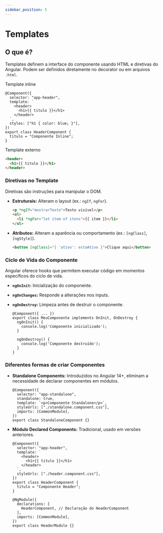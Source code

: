 ```yaml
---
sidebar_position: 5
---
```


# Templates

## O que é?

Templates definem a interface do componente usando HTML e diretivas do Angular. Podem ser definidos diretamente no decorator ou em arquivos `.html`.

Template inline

```tsx showLineNumbers title="header.component.ts"
@Component({
  selector: "app-header",
  template: `
    <header>
      <h1>{{ titulo }}</h1>
    </header>
  `,
  styles: ["h1 { color: blue; }"],
})
export class HeaderComponent {
  titulo = "Componente Inline";
}
```

Template externo

```html showLineNumbers title="header.component.html"
<header>
  <h1>{{ titulo }}</h1>
</header>
```

### Diretivas no Template

Diretivas são instruções para manipular o DOM.

- **Estruturais:** Alteram o layout (ex.: `ngIf`, `ngFor`).

  ```html showLineNumbers
  <p *ngIf="mostrarTexto">Texto visível</p>
  <ul>
    <li *ngFor="let item of itens">{{ item }}</li>
  </ul>
  ```

- **Atributos:** Alteram a aparência ou comportamento (ex.: `[ngClass]`, `[ngStyle]`).

  ```html showLineNumbers
  <button [ngClass]="{ 'ativo': estaAtivo }">Clique aqui</button>
  ```

### Ciclo de Vida do Componente

Angular oferece hooks que permitem executar código em momentos específicos do ciclo de vida.

- **`ngOnInit`:** Inicialização do componente.

- **`ngOnChanges`:** Responde a alterações nos inputs.

- **`ngOnDestroy`:** Limpeza antes de destruir o componente.

  ```tsx showLineNumbers title="meu.component.ts"
  @Component({ ... })
  export class MeuComponente implements OnInit, OnDestroy {
    ngOnInit() {
      console.log('Componente inicializado');
    }

    ngOnDestroy() {
      console.log('Componente destruído');
    }
  }
  ```

### Diferentes formas de criar Componentes

- **Standalone Components:** Introduzidos no Angular 14+, eliminam a necessidade de declarar componentes em módulos.

  ```tsx showLineNumbers title="standalone.component.ts"
  @Component({
    selector: "app-standalone",
    standalone: true,
    template: `<p>Componente Standalone</p>`,
    styleUrls: ["./standalone.component.css"],
    imports: [CommonModule],
  })
  export class StandaloneComponent {}
  ```

- **Módulo Declared Components:** Tradicional, usado em versões anteriores.

  ```tsx showLineNumbers title="header.component.ts"
  @Component({
    selector: "app-header",
    template: `
      <header>
        <h1>{{ titulo }}</h1>
      </header>
    `,
    styleUrls: ["./header.component.css"],
  })
  export class HeaderComponent {
    titulo = "Componente Header";
  }
  ```

  ```tsx showLineNumbers title="header.module.ts"
  @NgModule({
    declarations: [
      HeaderComponent, // Declaração do HeaderComponent
    ],
    imports: [CommonModule],
  })
  export class HeaderModule {}
  ```
